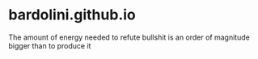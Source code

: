 # bardolini.github.io
The amount of energy needed to refute bullshit is an order of magnitude bigger than to produce it
